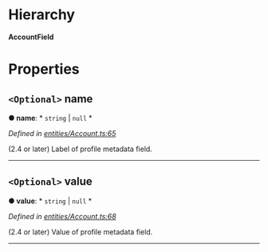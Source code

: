 

# Hierarchy

**AccountField**

# Properties

<a id="name"></a>

## `<Optional>` name

**● name**: * `string` &#124; `null`
*

*Defined in [entities/Account.ts:65](https://github.com/lagunehq/core/blob/6d71f33/src/entities/Account.ts#L65)*

(2.4 or later) Label of profile metadata field.

___
<a id="value"></a>

## `<Optional>` value

**● value**: * `string` &#124; `null`
*

*Defined in [entities/Account.ts:68](https://github.com/lagunehq/core/blob/6d71f33/src/entities/Account.ts#L68)*

(2.4 or later) Value of profile metadata field.

___

